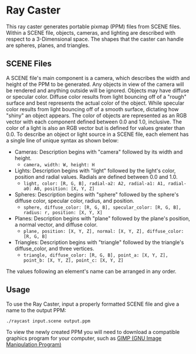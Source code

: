 # Ray Caster

This ray caster generates portable pixmap (PPM) files from SCENE files. Within a SCENE file, objects, cameras, and lighting are described with respect to a 3-Dimensional space. The shapes that the caster can handle are spheres, planes, and triangles. 

## SCENE Files

A SCENE file's main component is a camera, which describes the width and height of the PPM to be generated. Any objects in view of the camera will be rendered and anything outside will be ignored. Objects may have diffuse or specular color. Diffuse color results from light bouncing off of a "rough" surface and best represents the actual color of the object. While specular color results from light bouncing off of a smooth surface, dictating how "shiny" an object appears. The color of objects are represented as an RGB vector with each component defined between 0.0 and 1.0, inclusive. The color of a light is also an RGB vector but is defined for values greater than 0.0. To describe an object or light source in a SCENE file, each element has a single line of unique syntax as shown below:

* Cameras: Description begins with "camera" followed by its width and height.
  * `camera, width: W, height: H`
* Lights: Description begins with "light" followed by the light's color, position and radial values. Radials are defined between 0.0 and 1.0.
  * `light, color: [R, G, B], radial-a2: A2, radial-a1: A1, radial-a0: A0, position: [X, Y, Z]`
* Spheres: Description begins with "sphere" followed by the sphere's diffuse color, specular color, radius, and position.
  * `sphere, diffuse_color: [R, G, B], specular_color: [R, G, B], radius: r, position: [X, Y, X]`
* Planes: Description begins with "plane" followed by the plane's position, a normal vector, and diffuse color.
  * `plane, position: [X, Y, Z], normal: [X, Y, Z], diffuse_color: [R, G, B]`
* Triangles: Description begins with "triangle" followed by the triangle's diffuse_color, and three vertices.
  * `triangle, diffuse_color: [R, G, B], point_a: [X, Y, Z], point_b: [X, Y, Z], point_c: [X, Y, Z]`

The values following an element's name can be arranged in any order.

## Usage

To use the Ray Caster, input a properly formatted SCENE file and give a name to the output PPM:
```bash
./raycast input.scene output.ppm
```
To view the newly created PPM you will need to download a compatible graphics program for your computer, such as [GIMP (GNU Image Manipulation Program)](https://www.gimp.org/)
